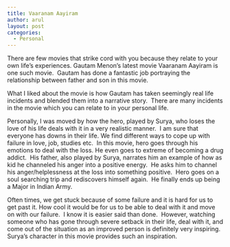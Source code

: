 ```yaml
---
title: Vaaranam Aayiram
author: arul
layout: post
categories:
  - Personal
---
```

<div id="msgcns!A7680953F5FDC114!524" class="bvMsg">
  <p>
    There are few movies that strike cord with you because they relate to your own life’s experiences. Gautam Menon’s latest movie Vaaranam Aayiram is one such movie.  Gautam has done a fantastic job portraying the relationship between father and son in this movie. 
  </p>
  
  <p>
    What I liked about the movie is how Gautam has taken seemingly real life incidents and blended them into a narrative story.  There are many incidents in the movie which you can relate to in your personal life.
  </p>
  
  <p>
    Personally, I was moved by how the hero, played by Surya, who loses the love of his life deals with it in a very realistic manner.  I am sure that everyone has downs in their life. We find different ways to cope up with failure in love, job, studies etc.  In this movie, hero goes through his emotions to deal with the loss. He even goes to extreme of becoming a drug addict.  His father, also played by Surya, narrates him an example of how as kid he channeled his anger into a positive energy.  He asks him to channel his anger/helplessness at the loss into something positive.  Hero goes on a soul searching trip and rediscovers himself again.  He finally ends up being a Major in Indian Army.
  </p>
  
  <p>
    Often times, we get stuck because of some failure and it is hard for us to get past it. How cool it would be for us to be able to deal with it and move on with our failure.  I know it is easier said than done.  However, watching  someone who has gone through severe setback in their life, deal with it, and come out of the situation as an improved person is definitely very inspiring.  Surya’s character in this movie provides such an inspiration.
  </p>
</div>
